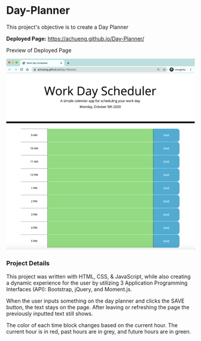 # Day-Planner
This project's objective is to create a Day Planner

**Deployed Page:** https://achueng.github.io/Day-Planner/

Preview of Deployed Page

![Day Planner Page](day-planner-preview.png)

### Project Details

This project was written with HTML, CSS, & JavaScript, while also creating a dynamic experience for the user by utilizing 3 Application Programming Interfaces (API): Bootstrap, jQuery, and Moment.js.

When the user inputs something on the day planner and clicks the SAVE button, the text stays on the page. After leaving or refreshing the page the previously inputted text still shows. 

The color of each time block changes based on the current hour. The current hour is in red, past hours are in grey, and future hours are in green.